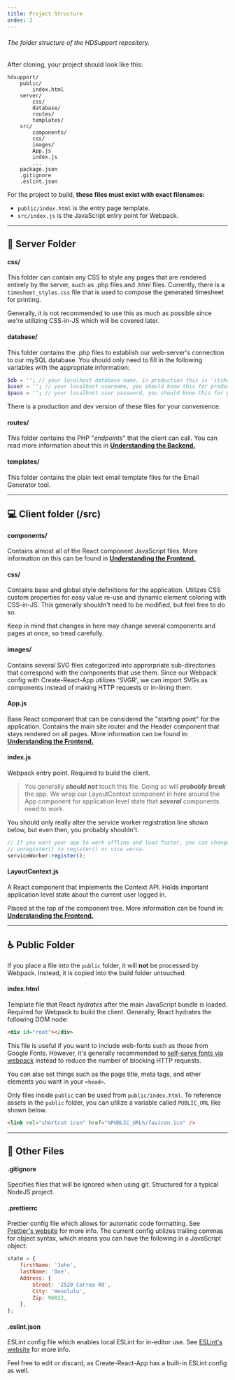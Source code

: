 ```yaml
---
title: Project Structure
order: 2
---
```


###### The folder structure of the HDSupport repository.

<section id="intro" aria-label="Intro to the repo's folder structure.">

After cloning, your project should look like this:

```shell
hdsupport/
    public/
        index.html
    server/
        css/
        database/
        routes/
        templates/
    src/
        components/
        css/
        images/
        App.js
        index.js
        ...
    package.json
    .gitignore
    .eslint.json
```

For the project to build, **these files must exist with exact filenames:**

-   `public/index.html` is the entry page template.
-   `src/index.js` is the JavaScript entry point for Webpack.

</section>

---

<section id="server" aria-label="Server folder overview">

## 💾 Server Folder

#### css/

This folder can contain any CSS to style any pages that are rendered entirely by the server, such as .php files and .html files. Currently, there is a `timesheet_styles.css` file that is used to compose the generated timesheet for printing.

Generally, it is not recommended to use this as much as possible since we're utilizing CSS-in-JS which will be covered later.

#### database/

This folder contains the .php files to establish our web-server's connection to our mySQL database. You should only need to fill in the following variables with the appropriate information:

```php
$db = ''; // your localhost database name, in production this is 'itshdsupport_p'
$user = ''; // your localhost username, you should know this for production
$pass = ''; // your localhost user password, you should know this for production
```

There is a production and dev version of these files for your convenience.

#### routes/

This folder contains the PHP "_endpoints_" that the client can call. You can read more information about this in [**Understanding the Backend.**](/understanding-the-backend/)

#### templates/

This folder contains the plain text email template files for the Email Generator tool.

</section>

---

<section id="server" aria-label="Server folder overview">

## 💻 Client folder (/src)

#### components/

Contains almost all of the React component JavaScript files. More information on this can be found in [**Understanding the Frontend.**](/understanding-the-frontend/)

#### css/

Contains base and global style definitions for the application. Utilizes CSS custom properties for easy value re-use and dynamic element coloring with CSS-in-JS. This generally shouldn't need to be modified, but feel free to do so.

Keep in mind that changes in here may change several components and pages at once, so tread carefully.

#### images/

Contains several SVG files categorized into approrpriate sub-directories that correspond with the components that use them. Since our Webpack config with Create-React-App utilizes 'SVGR', we can import SVGs as components instead of making HTTP requests or in-lining them.

#### App.js

Base React component that can be considered the "starting point" for the application. Contains the main site router and the Header component that stays rendered on all pages. More information can be found in: [**Understanding the Frontend.**](/understanding-the-frontend/)

#### index.js

Webpack entry point. Required to build the client.

> You generally **_should not_** touch this file. Doing so will **_probably break_** the app. We wrap our LayoutContext component in here around the App component for application level state that **_several_** components need to work.

You should only really alter the service worker registration line shown below, but even then, you probably shouldn't.

```javascript
// If you want your app to work offline and load faster, you can change
// unregister() to register() or vice versa.
serviceWorker.register();
```

#### LayoutContext.js

A React component that implements the Context API. Holds important application level state about the current user logged in.

Placed at the top of the component tree. More information can be found in: [**Understanding the Frontend.**](/understanding-the-frontend/)

</section>

---

<section id="public" aria-label="Public Folder.">

## ♿ Public Folder

If you place a file into the `public` folder, it will **not** be processed by Webpack. Instead, it is copied into the build folder untouched.

#### index.html

Template file that React _hydrates_ after the main JavaScript bundle is loaded. Required for Webpack to build the client. Generally, React hydrates the following DOM node:

```html
<div id="root"></div>
```

This file is useful if you want to include web-fonts such as those from Google Fonts. However, it's generally recommended to [self-serve fonts via webpack](https://www.npmjs.com/package/typeface-open-sans) instead to reduce the number of blocking HTTP requests.

You can also set things such as the page title, meta tags, and other elements you want in your `<head>`.

Only files inside `public` can be used from `public/index.html`. To reference assets in the `public` folder, you can utilize a variable called `PUBLIC_URL` like shown below.

```html
<link rel="shortcut icon" href="%PUBLIC_URL%/favicon.ico" />
```

</section>

---

<section id="other-files" aria-label="Other Files.">

## 📂 Other Files

#### .gitignore

Specifies files that will be ignored when using git. Structured for a typical NodeJS project.

#### .prettierrc

Prettier config file which allows for automatic code formatting. See [Prettier's website](https://prettier.io/) for more info. The current config utilizes trailing commas for object syntax, which means you can have the following in a JavaScript object:

```javascript
state = {
    firstName: 'John',
    lastName: 'Doe',
    Address: {
        Street: '2520 Correa Rd',
        City: 'Honolulu',
        Zip: 96822,
    },
};
```

#### .eslint.json

ESLint config file which enables local ESLint for in-editor use. See [ESLint's website](https://eslint.org/) for more info.

Feel free to edit or discard, as Create-React-App has a built-in ESLint config as well.

</section>
